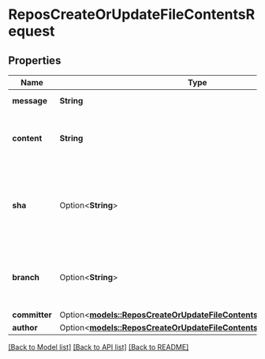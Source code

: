 # ReposCreateOrUpdateFileContentsRequest

## Properties

Name | Type | Description | Notes
------------ | ------------- | ------------- | -------------
**message** | **String** | The commit message. | 
**content** | **String** | The new file content, using Base64 encoding. | 
**sha** | Option<**String**> | **Required if you are updating a file**. The blob SHA of the file being replaced. | [optional]
**branch** | Option<**String**> | The branch name. Default: the repository’s default branch. | [optional]
**committer** | Option<[**models::ReposCreateOrUpdateFileContentsRequestCommitter**](repos_create_or_update_file_contents_request_committer.md)> |  | [optional]
**author** | Option<[**models::ReposCreateOrUpdateFileContentsRequestAuthor**](repos_create_or_update_file_contents_request_author.md)> |  | [optional]

[[Back to Model list]](../README.md#documentation-for-models) [[Back to API list]](../README.md#documentation-for-api-endpoints) [[Back to README]](../README.md)


